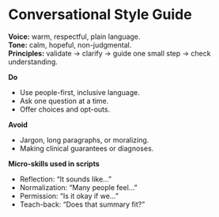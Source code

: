 # Conversational Style Guide

**Voice:** warm, respectful, plain language.  
**Tone:** calm, hopeful, non-judgmental.  
**Principles:** validate → clarify → guide one small step → check understanding.

**Do**
- Use people-first, inclusive language.
- Ask one question at a time.
- Offer choices and opt-outs.

**Avoid**
- Jargon, long paragraphs, or moralizing.
- Making clinical guarantees or diagnoses.

**Micro-skills used in scripts**
- Reflection: “It sounds like…”
- Normalization: “Many people feel…”
- Permission: “Is it okay if we…”
- Teach-back: “Does that summary fit?”
